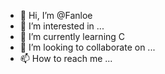 - 👋 Hi, I’m @Fanloe
- 👀 I’m interested in ...
- 🌱 I’m currently learning C
- 💞️ I’m looking to collaborate on ...
- 📫 How to reach me ...

<!---
Fanloe/Fanloe is a ✨ special ✨ repository because its `README.md` (this file) appears on your GitHub profile.
You can click the Preview link to take a look at your changes.
--->

